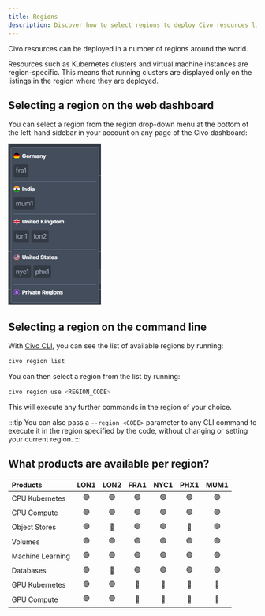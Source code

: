```yaml
---
title: Regions
description: Discover how to select regions to deploy Civo resources like Kubernetes clusters and VMs. Use the Civo Dashboard or CLI to manage regions effortlessly.
---
```


<head>
  <title>A Guide to Civo Regions | Civo Documentation</title>
</head>

Civo resources can be deployed in a number of regions around the world.

Resources such as Kubernetes clusters and virtual machine instances are region-specific. This means that running clusters are displayed only on the listings in the region where they are deployed.

## Selecting a region on the web dashboard

You can select a region from the region drop-down menu at the bottom of the left-hand sidebar in your account on any page of the Civo dashboard:

![Drop-down menu for selecting Civo regions](../compute/images/region-select.png)

## Selecting a region on the command line

With [Civo CLI](../overview/tools-overview), you can see the list of available regions by running:

```bash
civo region list
```

You can then select a region from the list by running:

```bash
civo region use <REGION_CODE>
```

This will execute any further commands in the region of your choice.

:::tip
You can also pass a `--region <CODE>` parameter to any CLI command to execute it in the region specified by the code, without changing or setting your current region.
:::

## What products are available per region?

| Products         | LON1 | LON2 | FRA1 | NYC1 | PHX1 | MUM1 |
|:-----------------|:----:|:----:|:----:|:----:|:----:|:----:|
| CPU Kubernetes   |  🟢  |  🟢  |  🟢  |  🟢  |  🟢  |  🟢  |
| CPU Compute      |  🟢  |  🟢  |  🟢  |  🟢  |  🟢  |  🟢  |
| Object Stores    |  🟢  |  🔴  |  🟢  |  🟢  |  🔴  |  🟢  |
| Volumes          |  🟢  |  🟢  |  🟢  |  🟢  |  🟢  |  🟢  |
| Machine Learning |  🟢  |  🟢  |  🟢  |  🟢  |  🟢  |  🟢  |
| Databases        |  🟢  |  🔴  |  🟢  |  🟢  |  🟢  |  🟢  |
| GPU Kubernetes   |  🟢  |  🟢  |  🔴  |  🔴  |  🔴  |  🔴  |
| GPU Compute      |  🟢  |  🟢  |  🔴  |  🔴  |  🔴  |  🔴  |

